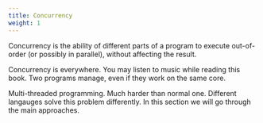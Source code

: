```yaml
---
title: Concurrency
weight: 1
---
```


Concurrency is the ability of different parts of a program to execute out-of-order (or possibly in parallel), without affecting the result.

Concurrency is everywhere. You may listen to music while reading this book. Two programs manage, even if they work on the same core.

Multi-threaded programming. Much harder than normal one. Different langauges solve this problem differently. In this section we will go through the main approaches.
